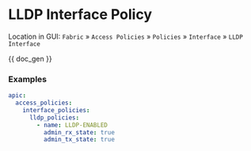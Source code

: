 # LLDP Interface Policy

Location in GUI:
`Fabric` » `Access Policies` » `Policies` » `Interface` » `LLDP Interface`


{{ doc_gen }}

### Examples

```yaml
apic:
  access_policies:
    interface_policies:
      lldp_policies:
        - name: LLDP-ENABLED
          admin_rx_state: true
          admin_tx_state: true
```
